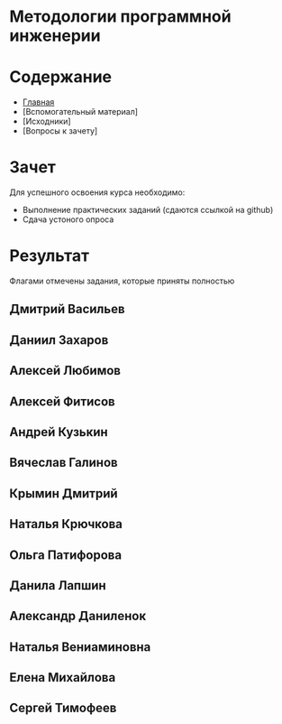 # Методологии программной инженерии

# Содержание
* [Главная](https://github.com/WrapAndKit/testing_itmo/blob/main/README.md)
* [Вспомогательный материал]
* [Исходники]
* [Вопросы к зачету]
# Зачет
Для успешного освоения курса необходимо:

* Выполнение практических заданий (сдаются ссылкой на github)
* Сдача устоного опроса

# Результат
Флагами отмечены задания, которые приняты полностью

## Дмитрий Васильев

## Даниил Захаров

## Алексей Любимов

## Алексей Фитисов

## Андрей Кузькин

## Вячеслав Галинов

## Крымин Дмитрий

## Наталья Крючкова

## Ольга Патифорова

## Данила Лапшин

## Александр Даниленок

## Наталья Вениаминовна

## Елена Михайлова

## Сергей Тимофеев

